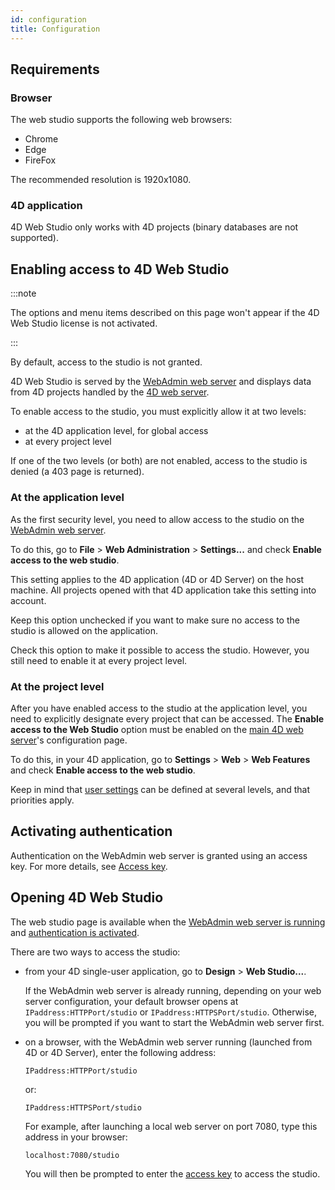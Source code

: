 ```yaml
---
id: configuration
title: Configuration
---
```

## Requirements

### Browser 

The web studio supports the following web browsers:

- Chrome
- Edge
- FireFox

The recommended resolution is 1920x1080.

### 4D application

4D Web Studio only works with 4D projects (binary databases are not supported).

## Enabling access to 4D Web Studio

:::note

The options and menu items described on this page won't appear if the 4D Web Studio license is not activated.

:::

By default, access to the studio is not granted. 

4D Web Studio is served by the [WebAdmin web server](https://developer.4d.com/docs/en/Admin/webAdmin.html) and displays data from 4D projects handled by the [4D web server](https://developer.4d.com/docs/en/WebServer/webServer.html). 

To enable access to the studio, you must explicitly allow it at two levels: 
* at the 4D application level, for global access
* at every project level

If one of the two levels (or both) are not enabled, access to the studio is denied (a 403 page is returned).

### At the application level

As the first security level, you need to allow access to the studio on the [WebAdmin web server](https://developer.4d.com/docs/en/Admin/webAdmin.html).

To do this, go to **File** > **Web Administration** > **Settings...** and check **Enable access to the web studio**.

This setting applies to the 4D application (4D or 4D Server) on the host machine. All projects opened with that 4D application take this setting into account.

Keep this option unchecked if you want to make sure no access to the studio is allowed on the application. 

Check this option to make it possible to access the studio. However, you still need to enable it at every project level.


### At the project level

After you have enabled access to the studio at the application level, you need to explicitly designate every project that can be accessed. The **Enable access to the Web Studio** option must be enabled on the [main 4D web server](https://developer.4d.com/docs/en/WebServer/webServer.html)'s configuration page.

To do this, in your 4D application, go to **Settings** > **Web** > **Web Features** and check **Enable access to the web studio**.

Keep in mind that [user settings](https://doc.4d.com/4Dv19R2/4D/19-R2/User-settings.300-5516428.en.html) can be defined at several levels, and that priorities apply.

## Activating authentication

Authentication on the WebAdmin web server is granted using an access key. For more details, see [Access key](https://developer.4d.com/docs/en/Admin/webAdmin.html#access-key).

## Opening 4D Web Studio

The web studio page is available when the [WebAdmin web server is running](https://developer.4d.com/docs/en/Admin/webAdmin.html#starting-the-webadmin-web-server) and [authentication is activated](#activating-authentication). 

There are two ways to access the studio:

*	from your 4D single-user application, go to **Design** > **Web Studio...**. 
 
 	If the WebAdmin web server is already running, depending on your web server configuration, your default browser opens at `IPaddress:HTTPPort/studio` or `IPaddress:HTTPSPort/studio`. Otherwise, you will be prompted if you want to start the WebAdmin web server first.

*	on a browser, with the WebAdmin web server running (launched from 4D or 4D Server), enter the following address:
 	
	`IPaddress:HTTPPort/studio`
		
	or:
	
	`IPaddress:HTTPSPort/studio`

	For example, after launching a local web server on port 7080, type this address in your browser: 

	`localhost:7080/studio`

	You will then be prompted to enter the [access key](https://developer.4d.com/docs/en/Admin/webAdmin.html#access-key) to access the studio.
